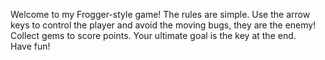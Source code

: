 Welcome to my Frogger-style game!
The rules are simple.  Use the arrow keys to control the player and avoid the moving bugs, they are the enemy!
Collect gems to score points. Your ultimate goal is the key at the end.  
Have fun!





